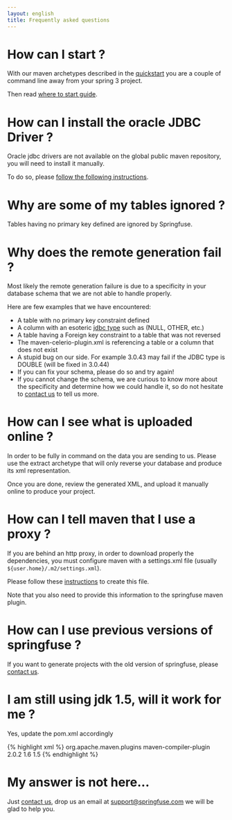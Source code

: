 ```yaml
---
layout: english
title: Frequently asked questions 
---
```


# How can I start ?
With our maven archetypes described in the <a href="/">quickstart</a> you are a couple of command line away from your spring 3 project.

Then read <a href="/where-to-start-guide.html">where to start guide</a>.

# How can I install the oracle JDBC Driver ?
Oracle jdbc drivers are not available on the global public maven repository, you will need to install it manually. 

To do so, please <a href="/install-oracle-jdbc-driver-in-maven-repository.html">follow the following instructions</a>.


# Why are some of my tables ignored ?
Tables having no primary key defined are ignored by Springfuse.


# Why does the remote generation fail ?
Most likely the remote generation failure is due to a specificity in your database schema that we are not able to handle properly. 

Here are few examples that we have encountered:

* A table with no primary key constraint defined
* A column with an esoteric <a href="http://download.oracle.com/javase/6/docs/api/java/sql/Types.html">jdbc type</a> such as (NULL, OTHER, etc.)
* A table having a Foreign key constraint to a table that was not reversed
* The maven-celerio-plugin.xml is referencing a table or a column that does not exist
* A stupid bug on our side. For example 3.0.43 may fail if the JDBC type is DOUBLE (will be fixed in 3.0.44)
* If you can fix your schema, please do so and try again! 
* If you cannot change the schema, we are curious to know more about the specificity and determine how we could handle it, so do not hesitate to <a href="/contact-us.html">contact us</a> to tell us more.


# How can I see what is uploaded online ?
In order to be fully in command on the data you are sending to us. Please use the extract archetype that will only reverse your database and produce its xml representation. 

Once you are done, review the generated XML, and upload it manually online to produce your project.


# How can I tell maven that I use a proxy ?
If you are behind an http proxy, in order to download properly the dependencies, you must configure maven with a settings.xml file (usually `${user.home}/.m2/settings.xml`). 

Please follow these <a href="http://maven.apache.org/guides/mini/guide-proxies.html">instructions</a> to create this file.

Note that you also need to provide this information to the springfuse maven plugin.


# How can I use previous versions of springfuse ?
If you want to generate projects with the old version of springfuse, please <a href="/contact-us.html">contact us</a>.


# I am still using jdk 1.5, will it work for me ?
Yes, update the pom.xml accordingly

{% highlight xml %}
	<groupId>org.apache.maven.plugins</groupId>
	<artifactId>maven-compiler-plugin</artifactId>
	<version>2.0.2</version>
	<configuration>
		<source>1.6</source>
		<target>1.5</target>
	</configuration>
{% endhighlight %}

#  My answer is not here...
Just <a href="/contact-us.html">contact us</a>, drop us an email at <support@springfuse.com> we will be glad to help you.
